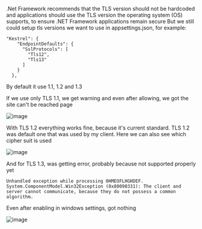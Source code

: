 .Net Framework recommends that the TLS version should not be hardcoded and applications should use the TLS version the operating system (OS) supports, to ensure .NET Framework applications remain secure
But we still could setup tls versions we want to use in appsettings.json, for example:
```
"Kestrel": {
    "EndpointDefaults": {
      "SslProtocols": [
        "Tls12",
        "Tls13"
      ]
    }
  },
```
By default it use 1.1, 1.2 and 1.3

If we use only TLS 1.1, we get warning and even after allowing, we got the site can't be reached page

![image](https://user-images.githubusercontent.com/42899572/149640648-2ad07654-c73b-46bd-a21e-6862c37f0b45.png)

With TLS 1.2 everything works fine, because it's current standard. TLS 1.2 was default one that was used by my client. Here we can also see which cipher suit is used

![image](https://user-images.githubusercontent.com/42899572/149640726-d483be0b-e4f5-4ffe-8fcb-a40939276fe5.png)

And for TLS 1.3, was getting error, probably because not supported properly yet
```
Unhandled exception while processing 0HMEOFLHGHDEF.
System.ComponentModel.Win32Exception (0x80090331): The client and server cannot communicate, because they do not possess a common algorithm.
```
Even after enabling in windows settings, got nothing 

![image](https://user-images.githubusercontent.com/42899572/149640866-e12d6ddf-8d76-4956-9c68-3174ea7c75c8.png)

